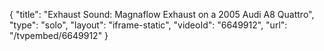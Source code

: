 {
    "title": "Exhaust Sound: Magnaflow Exhaust on a 2005 Audi A8 Quattro",
    "type": "solo",
    "layout": "iframe-static",
    "videoId": "6649912",
    "url": "\/tvpembed\/6649912"
}